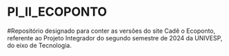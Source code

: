 # PI_II_ECOPONTO
#Repositório designado para conter as versões do site Cadê o Ecoponto, referente ao Projeto Integrador do segundo semestre de 2024 da UNIVESP, do eixo de Tecnologia.
